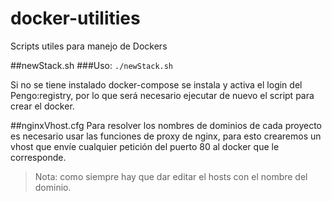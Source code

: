 # docker-utilities
Scripts utiles para manejo de Dockers

##newStack.sh
###Uso:
```./newStack.sh```

Si no se tiene instalado docker-compose se instala y activa el login del Pengo:registry, por lo que será necesario ejecutar de nuevo el script para crear el docker.

##nginxVhost.cfg
Para resolver los nombres de dominios de cada proyecto es necesario usar las funciones de proxy de nginx, para esto crearemos un vhost que envíe cualquier petición del puerto 80 al docker que le corresponde.
> Nota: como siempre hay que dar editar el hosts con el nombre del dominio.
